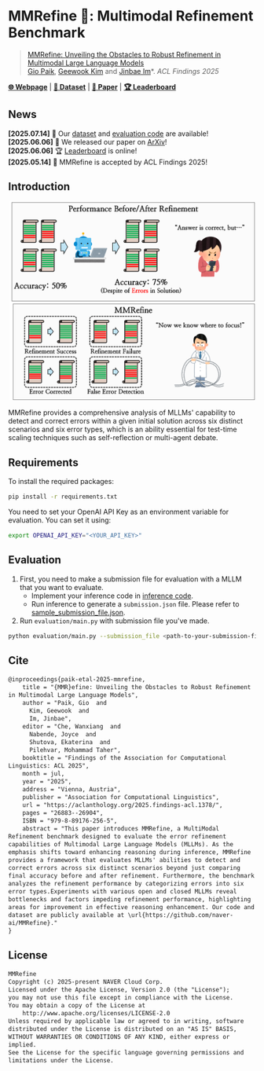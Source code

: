 # MMRefine 💭: Multimodal Refinement Benchmark
> [MMRefine: Unveiling the Obstacles to Robust Refinement in Multimodal Large Language Models](https://arxiv.org/abs/2506.04688)    
> [Gio Paik](http://sites.google.com/view/giopaik), [Geewook Kim](https://geewook.kim/) and [Jinbae Im](https://scholar.google.com/citations?user=RbmA27QAAAAJ)*. *ACL Findings 2025*

[**🌐 Webpage**](https://mmrefine.github.io/) | [**🤗 Dataset**](https://huggingface.co/datasets/naver-ai/mmrefine) | [**📖 Paper**](https://arxiv.org/abs/2506.04688) | [**🏆 Leaderboard**](https://mmrefine.github.io/#leaderboard)

## News
**[2025.07.14]** 🚀 Our [dataset](https://huggingface.co/datasets/naver-ai/mmrefine) and [evaluation code](https://github.com/naver-ai/MMRefine) are available!    
**[2025.06.06]** 📜 We released our paper on [ArXiv](https://arxiv.org/abs/2506.04688)!    
**[2025.06.06]** 🏆 [Leaderboard](https://mmrefine.github.io/#leaderboard) is online!    
**[2025.05.14]** 🥳 MMRefine is accepted by ACL Findings 2025!

## Introduction

<p align="center">
  <img src="figures/1.intro_250213.png" width="500px">
</p>

MMRefine provides a comprehensive analysis of MLLMs' capability to detect and correct errors within a given initial solution across six distinct scenarios and six error types, which is an ability essential for test-time scaling techniques such as self-reflection or multi-agent debate.

## Requirements
To install the required packages:
```sh
pip install -r requirements.txt
```

You need to set your OpenAI API Key as an environment variable for evaluation. You can set it using:
```sh
export OPENAI_API_KEY="<YOUR_API_KEY>"
```

## Evaluation
1. First, you need to make a submission file for evaluation with a MLLM that you want to evaluate.
    - Implement your inference code in [inference code](inference/main.py#L16).
    - Run inference to generate a `submission.json` file. Please refer to [sample_submission_file.json](inference/sample_submission_file.json).
2. Run `evaluation/main.py` with submission file you've made.
```sh
python evaluation/main.py --submission_file <path-to-your-submission-file>
```

## Cite
```
@inproceedings{paik-etal-2025-mmrefine,
    title = "{MMR}efine: Unveiling the Obstacles to Robust Refinement in Multimodal Large Language Models",
    author = "Paik, Gio  and
      Kim, Geewook  and
      Im, Jinbae",
    editor = "Che, Wanxiang  and
      Nabende, Joyce  and
      Shutova, Ekaterina  and
      Pilehvar, Mohammad Taher",
    booktitle = "Findings of the Association for Computational Linguistics: ACL 2025",
    month = jul,
    year = "2025",
    address = "Vienna, Austria",
    publisher = "Association for Computational Linguistics",
    url = "https://aclanthology.org/2025.findings-acl.1378/",
    pages = "26883--26904",
    ISBN = "979-8-89176-256-5",
    abstract = "This paper introduces MMRefine, a MultiModal Refinement benchmark designed to evaluate the error refinement capabilities of Multimodal Large Language Models (MLLMs). As the emphasis shifts toward enhancing reasoning during inference, MMRefine provides a framework that evaluates MLLMs' abilities to detect and correct errors across six distinct scenarios beyond just comparing final accuracy before and after refinement. Furthermore, the benchmark analyzes the refinement performance by categorizing errors into six error types.Experiments with various open and closed MLLMs reveal bottlenecks and factors impeding refinement performance, highlighting areas for improvement in effective reasoning enhancement. Our code and dataset are publicly available at \url{https://github.com/naver-ai/MMRefine}."
}
```

## License
```
MMRefine
Copyright (c) 2025-present NAVER Cloud Corp.
Licensed under the Apache License, Version 2.0 (the "License");
you may not use this file except in compliance with the License.
You may obtain a copy of the License at
    http://www.apache.org/licenses/LICENSE-2.0
Unless required by applicable law or agreed to in writing, software
distributed under the License is distributed on an "AS IS" BASIS,
WITHOUT WARRANTIES OR CONDITIONS OF ANY KIND, either express or implied.
See the License for the specific language governing permissions and
limitations under the License.
```
